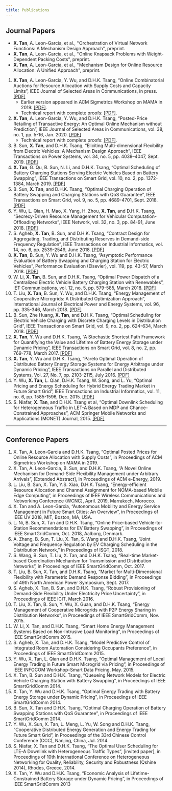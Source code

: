 ```yaml
---
title: Publications
---
```


## Journal Papers

- **X. Tan**, A. Leon-Garcia, et al., ‘‘Orchestration of Virtual Network Functions: A Mechanism Design Approach", preprint.
- **X. Tan**, A. Leon-Garcia, et al., ‘‘Online Knapsack Problems with Weight-Dependent Packing Costs", preprint.
- **X. Tan**, A. Leon-Garcia, et al., ‘‘Mechanism Design for Online Resource Allocation: A Unified Approach", preprint.

1. **X. Tan**, A. Leon-Garcia, Y. Wu, and D.H.K. Tsang, “Online Combinatorial Auctions for Resource Allocation with Supply Costs and Capacity Limits”, IEEE Journal of Selected Areas in Communications, in press. [[PDF]](/documents/)
    - Earlier version appeared in ACM Sigmetrics Workshop on MAMA in 2019: [[PDF]](/documents/).
    - Technical report with complete proofs: [[PDF]](/documents/). 
1. **X. Tan**, A. Leon-Garcia, Y. Wu, and D.H.K. Tsang, “Posted-Price Retailing of Transactive Energy: An Optimal Online Mechanism without Prediction”, IEEE Journal of Selected Areas in Communications, vol. 38, no. 1, pp. 5-16, Jan. 2020. [[PDF]](/documents/)
    - Technical report with complete proofs: [[PDF]](/documents/).
1. B. Sun, **X. Tan**, and D.H.K. Tsang, “Eliciting Multi-dimensional Flexibility from Electric Vehicles: A Mechanism Design Approach”, IEEE Transactions on Power Systems, vol. 34, no. 5, pp. 4038–4047, Sept. 2019. [[PDF]](/documents/)
1. **X. Tan**, G. Qu, B. Sun, N. Li, and D.H.K. Tsang, “Optimal Scheduling of Battery Charging Stations Serving Electric Vehicles Based on Battery Swapping”, IEEE Transactions on Smart Grid, vol. 10, no. 2, pp. 1372-1384, March 2019. [[PDF]](/documents/)
1. B. Sun, **X. Tan**, and D.H.K. Tsang, “Optimal Charging Operation of Battery Swapping and Charging Stations with QoS Guarantee”, IEEE Transactions on Smart Grid, vol. 9, no. 5, pp. 4689-4701, Sept. 2018. [[PDF]](/documents/)
1. Y. Wu, L. Qian, H. Mao, X. Yang, H. Zhou, **X. Tan**, and D.H.K. Tsang, “Secrecy-Driven Resource Management for Vehicular Computation-Ofﬂoading Networks”, IEEE Network, vol. 32, no. 3, pp. 84-91, June 2018. [[PDF]](/documents/)
1. S. Agheb, **X. Tan**, B. Sun, and D.H.K. Tsang, “Contract Design for Aggregating, Trading, and Distributing Reserves in Demand-side Frequency Regulation”, IEEE Transactions on Industrial Informatics, vol. 14, no. 6, pp. 2539-2549, June 2018. [[PDF]](/documents/)
1. **X. Tan**, B. Sun, Y. Wu and D.H.K. Tsang, “Asymptotic Performance Evaluation of Battery Swapping and Charging Station for Electric Vehicles”, Performance Evaluation (Elsevier), vol. 119, pp. 43-57, March 2018. [[PDF]](/documents/)
1. W. Li, **X. Tan**, B. Sun, and D.H.K. Tsang, “Optimal Power Dispatch of a Centralized Electric Vehicle Battery Charging Station with Renewables”, IET Communications, vol. 12, no. 5, pp. 579-585, March 2018. [[PDF]](/documents/)
1. T. Liu, **X. Tan**, B. Sun, Y. Wu, and D.H.K. Tsang, “Energy Management of Cooperative Microgrids: A Distributed Optimization Approach”, International Journal of Electrical Power and Energy Systems, vol. 96, pp. 335-346, March 2018. [[PDF]](/documents/)
1. B. Sun, Zhe Huang, **X. Tan**, and D.H.K. Tsang, “Optimal Scheduling for Electric Vehicle Charging with Discrete Charging Levels in Distribution Grid”, IEEE Transactions on Smart Grid, vol. 9, no. 2, pp. 624-634, March 2018. [[PDF]](/documents/)
1. **X. Tan**, Y. Wu and D.H.K. Tsang, “A Stochastic Shortest Path Framework for Quantifying the Value and Lifetime of Battery Energy Storage under Dynamic Pricing”, IEEE Transactions on Smart Grid, vol. 8, no. 2, pp. 769-778, March 2017. [[PDF]](/documents/)
1. **X. Tan**, Y. Wu and D.H.K. Tsang, “Pareto Optimal Operation of Distributed Battery Energy Storage Systems for Energy Arbitrage under Dynamic Pricing”, IEEE Transactions on Parallel and Distributed Systems, Vol. 27, No. 7, pp. 2103-2115, July 2016. [[PDF]](/documents/)
1. Y. Wu, **X. Tan**, L. Qian, D.H.K. Tsang, W. Song, and L. Yu, “Optimal Pricing and Energy Scheduling for Hybrid Energy Trading Market in Future Smart Grid”, IEEE Transactions on Industrial Informatics, vol. 11, no. 6, pp. 1585-1596, Dec. 2015. [[PDF]](/documents/)
1. S. Niafar, **X. Tan**, and D.H.K. Tsang et al, “Optimal Downlink Scheduling for Heterogeneous Traffic in LET-A Based on MDP and Chance-Constrained Approaches”, ACM Springer Mobile Networks and Applications (MONET) Journal, 2015. [[PDF]](/documents/)


--- 
## Conference Papers
1. X. Tan, A. Leon-Garcia and D.H.K. Tsang, “Optimal Posted Prices for Online Resource Allocation with Supply Costs”, in Proceedings of ACM Sigmetrics Workshop on MAMA in 2019.
1. X. Tan, A. Leon-Garcia, B. Sun, and D.H.K. Tsang, “A Novel Online Mechanism for Demand-Side Flexibility Management under Arbitrary Arrivals”, [Extended Abstract], in Proceedings of ACM e-Energy, 2019.
1. L. Liu, B. Sun, X. Tan, Y.S. Xiao, D.H.K. Tsang, “Energy-efficient Resource Allocation and Channel Assignment for NOMA-based Mobile Edge Computing”, in Proceedings of IEEE Wireless Communications and Networking Conference (WCNC), April. 2019, Marrakech, Morocco.
1. X. Tan and A. Leon-Garcia, “Autonomous Mobility and Energy Service Management in Future Smart Cities: An Overview”, in Proceedings of IEEE UV 2018, MIT, Boston, MA, USA.
1. L. Ni, B. Sun, X. Tan and D.H.K. Tsang, “Online Price-based Vehicle-to-Station Recommendations for EV Battery Swapping”, in Proceedings of IEEE SmartGridComm, Oct. 2018, Aalborg, Denmark.
1. A. Zhang, B. Sun, T. Liu, X. Tan, S. Wang and D.H.K. Tsang, “Joint Voltage and Frequency Regulation by EV Charging Scheduling in the Distribution Network,” in Proceedings of ISGT, 2018.
1. S. Wang, B. Sun, T. Liu, X. Tan, and D.H.K. Tsang, “Real-time Market-based Coordination Mechanism for Transmission and Distribution Networks”, in Proceedings of IEEE SmartGridComm, Oct. 2017.
1. T. Liu, B. Sun, X. Tan, and D.H.K. Tsang, “Market for Multi-Dimensional Flexibility with Parametric Demand Response Bidding”, in Proceedings of 49th North American Power Symposium, Sept. 2017.
1. S. Agheb, X. Tan, B. Sun, and D.H.K. Tsang, “Robust Provisioning of Demand-Side Flexibility Under Electricity Price Uncertainty”, in Proceedings of IEEE ICIT, March 2016.
1. T. Liu, X. Tan, B. Sun, Y. Wu, X. Guan, and D.H.K. Tsang, “Energy Management of Cooperative Microgrids with P2P Energy Sharing in Distribution Networks”, in Proceedings of IEEE SmartGridComm, Nov. 2015.
1. W. Li, X. Tan, and D.H.K. Tsang, “Smart Home Energy Management Systems Based on Non-Intrusive Load Monitoring”, in Proceedings of IEEE SmartGridComm 2015.
1. S. Agheb, X. Tan, and D.H.K. Tsang, “Model Predictive Control of Integrated Room Automation Considering Occupants Preference”, in Proceedings of IEEE SmartGridComm 2015.
1. Y. Wu, X. Tan, L. Qian and D.H.K. Tsang, “Optimal Management of Local Energy Trading in Future Smart Microgrid via Pricing”, in Proceedings of IEEE INFOCOM Workshop-Smart Data Pricing, May. 2015.
1. X. Tan, B. Sun and D.H.K. Tsang, “Queueing Network Models for Electric Vehicle Charging Station with Battery Swapping”, in Proceedings of IEEE SmartGridComm 2014.
1. X. Tan, Y. Wu and D.H.K. Tsang, “Optimal Energy Trading with Battery Energy Storage under Dynamic Pricing”, in Proceedings of IEEE SmartGridComm 2014.
1. B. Sun, X. Tan and D.H.K. Tsang, “Optimal Charging Operation of Battery Swapping Stations with QoS Guarantee”, in Proceedings of IEEE SmartGridComm 2014.
1. Y. Wu, X. Sun, X. Tan, L. Meng, L. Yu, W. Song and D.H.K. Tsang, “Cooperative Distributed Energy Generation and Energy Trading for Future Smart Grid”, in Proceedings of the 33rd Chinese Control Conference (CCC), Nanjing, China, Jul. 2014.
1. S. Niafar, X. Tan and D.H.K. Tsang, “The Optimal User Scheduling for LTE-A Downlink with Heterogeneous Traffic Types”, [invited paper], in Proceedings of 10th International Conference on Heterogeneous Networking for Quality, Reliability, Security and Robustness (Qshine 2014), Rhodes, Greece, 2014.
1. X. Tan, Y. Wu and D.H.K. Tsang, “Economic Analysis of Lifetime-Constrained Battery Storage under Dynamic Pricing”, in Proceedings of IEEE SmartGridComm 2013